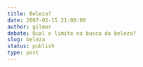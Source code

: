 ```yaml
---
title: Beleza?
date: 2007-05-15 21:00:00
author: gilmar
debate: Qual o limite na busca da beleza?
slug: beleza
status: publish 
type: post
---
```



